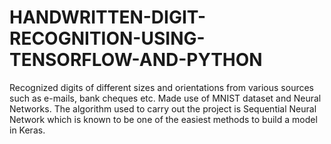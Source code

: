 # HANDWRITTEN-DIGIT-RECOGNITION-USING-TENSORFLOW-AND-PYTHON

Recognized digits of different sizes and orientations from various sources such as e-mails, bank cheques etc.
Made use of MNIST dataset and Neural Networks. The algorithm used to carry out the project is Sequential Neural Network which is known to be one of the easiest methods to build a model in Keras.
